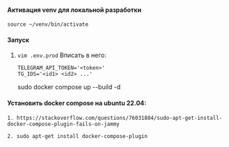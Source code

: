 #### Активация venv для локальной разработки
```
source ~/venv/bin/activate
```

#### Запуск
1. `vim .env.prod`
   Вписать в него:
   ```
   TELEGRAM_API_TOKEN='<token>'
   TG_IDS='<id1> <id2> ...'
   ```

   sudo docker compose up --build -d

#### Установить docker compose на ubuntu 22.04:
```
1. https://stackoverflow.com/questions/76031884/sudo-apt-get-install-docker-compose-plugin-fails-on-jammy

2. sudo apt-get install docker-compose-plugin
```